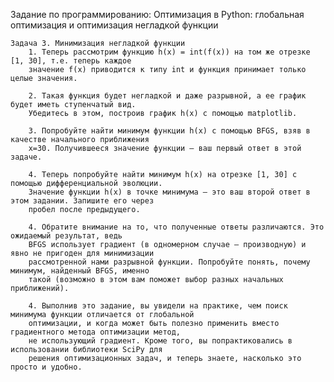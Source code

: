 Задание по программированию: Оптимизация в Python: глобальная оптимизация и оптимизация негладкой функции

	Задача 3. Минимизация негладкой функции
		1. Теперь рассмотрим функцию h(x) = int(f(x)) на том же отрезке [1, 30], т.е. теперь каждое 
		значение f(x) приводится к типу int и функция принимает только целые значения.
		
		2. Такая функция будет негладкой и даже разрывной, а ее график будет иметь ступенчатый вид. 
		Убедитесь в этом, построив график h(x) с помощью matplotlib.
		
		3. Попробуйте найти минимум функции h(x) с помощью BFGS, взяв в качестве начального приближения 
		x=30. Получившееся значение функции – ваш первый ответ в этой задаче.
		
		4. Теперь попробуйте найти минимум h(x) на отрезке [1, 30] с помощью дифференциальной эволюции. 
		Значение функции h(x) в точке минимума – это ваш второй ответ в этом задании. Запишите его через 
		пробел после предыдущего.
		
		4. Обратите внимание на то, что полученные ответы различаются. Это ожидаемый результат, ведь 
		BFGS использует градиент (в одномерном случае – производную) и явно не пригоден для минимизации 
		рассмотренной нами разрывной функции. Попробуйте понять, почему минимум, найденный BFGS, именно 
		такой (возможно в этом вам поможет выбор разных начальных приближений).
		
		4. Выполнив это задание, вы увидели на практике, чем поиск минимума функции отличается от глобальной 
		оптимизации, и когда может быть полезно применить вместо градиентного метода оптимизации метод, 
		не использующий градиент. Кроме того, вы попрактиковались в использовании библиотеки SciPy для 
		решения оптимизационных задач, и теперь знаете, насколько это просто и удобно.